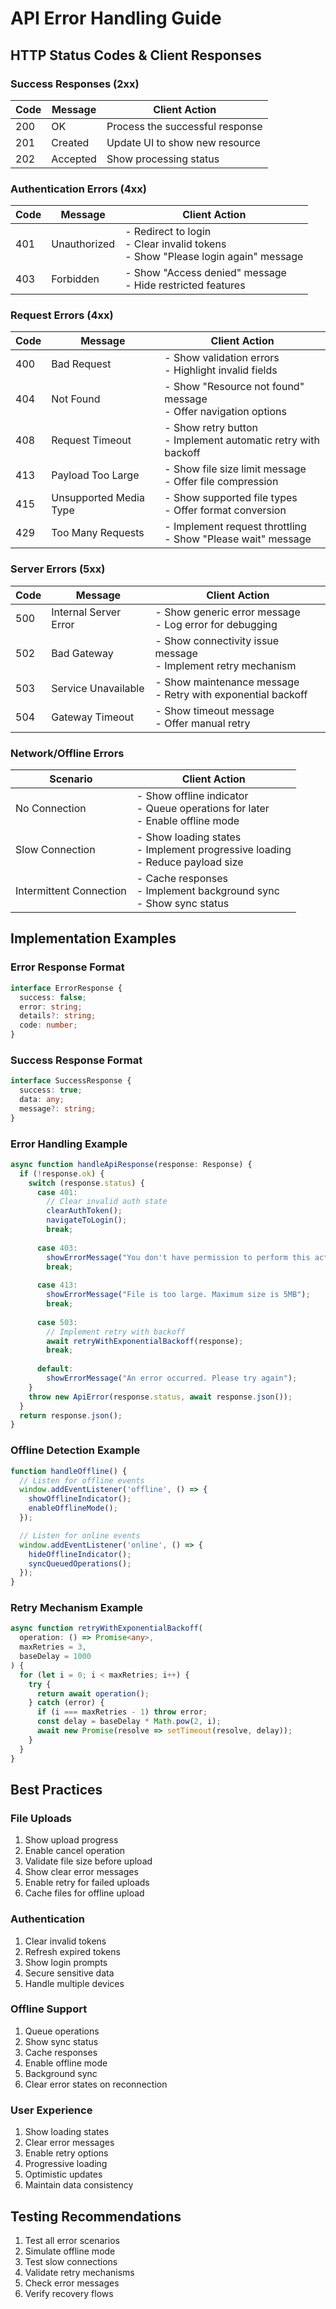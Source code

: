 # API Error Handling Guide

## HTTP Status Codes & Client Responses

### Success Responses (2xx)
| Code | Message | Client Action |
|------|---------|---------------|
| 200 | OK | Process the successful response |
| 201 | Created | Update UI to show new resource |
| 202 | Accepted | Show processing status |

### Authentication Errors (4xx)
| Code | Message | Client Action |
|------|---------|---------------|
| 401 | Unauthorized | - Redirect to login<br>- Clear invalid tokens<br>- Show "Please login again" message |
| 403 | Forbidden | - Show "Access denied" message<br>- Hide restricted features |

### Request Errors (4xx)
| Code | Message | Client Action |
|------|---------|---------------|
| 400 | Bad Request | - Show validation errors<br>- Highlight invalid fields |
| 404 | Not Found | - Show "Resource not found" message<br>- Offer navigation options |
| 408 | Request Timeout | - Show retry button<br>- Implement automatic retry with backoff |
| 413 | Payload Too Large | - Show file size limit message<br>- Offer file compression |
| 415 | Unsupported Media Type | - Show supported file types<br>- Offer format conversion |
| 429 | Too Many Requests | - Implement request throttling<br>- Show "Please wait" message |

### Server Errors (5xx)
| Code | Message | Client Action |
|------|---------|---------------|
| 500 | Internal Server Error | - Show generic error message<br>- Log error for debugging |
| 502 | Bad Gateway | - Show connectivity issue message<br>- Implement retry mechanism |
| 503 | Service Unavailable | - Show maintenance message<br>- Retry with exponential backoff |
| 504 | Gateway Timeout | - Show timeout message<br>- Offer manual retry |

### Network/Offline Errors
| Scenario | Client Action |
|----------|---------------|
| No Connection | - Show offline indicator<br>- Queue operations for later<br>- Enable offline mode |
| Slow Connection | - Show loading states<br>- Implement progressive loading<br>- Reduce payload size |
| Intermittent Connection | - Cache responses<br>- Implement background sync<br>- Show sync status |

## Implementation Examples

### Error Response Format
```typescript
interface ErrorResponse {
  success: false;
  error: string;
  details?: string;
  code: number;
}
```

### Success Response Format
```typescript
interface SuccessResponse {
  success: true;
  data: any;
  message?: string;
}
```

### Error Handling Example
```typescript
async function handleApiResponse(response: Response) {
  if (!response.ok) {
    switch (response.status) {
      case 401:
        // Clear invalid auth state
        clearAuthToken();
        navigateToLogin();
        break;
      
      case 403:
        showErrorMessage("You don't have permission to perform this action");
        break;
      
      case 413:
        showErrorMessage("File is too large. Maximum size is 5MB");
        break;
      
      case 503:
        // Implement retry with backoff
        await retryWithExponentialBackoff(response);
        break;
      
      default:
        showErrorMessage("An error occurred. Please try again");
    }
    throw new ApiError(response.status, await response.json());
  }
  return response.json();
}
```

### Offline Detection Example
```typescript
function handleOffline() {
  // Listen for offline events
  window.addEventListener('offline', () => {
    showOfflineIndicator();
    enableOfflineMode();
  });

  // Listen for online events
  window.addEventListener('online', () => {
    hideOfflineIndicator();
    syncQueuedOperations();
  });
}
```

### Retry Mechanism Example
```typescript
async function retryWithExponentialBackoff(
  operation: () => Promise<any>,
  maxRetries = 3,
  baseDelay = 1000
) {
  for (let i = 0; i < maxRetries; i++) {
    try {
      return await operation();
    } catch (error) {
      if (i === maxRetries - 1) throw error;
      const delay = baseDelay * Math.pow(2, i);
      await new Promise(resolve => setTimeout(resolve, delay));
    }
  }
}
```

## Best Practices

### File Uploads
1. Show upload progress
2. Enable cancel operation
3. Validate file size before upload
4. Show clear error messages
5. Enable retry for failed uploads
6. Cache files for offline upload

### Authentication
1. Clear invalid tokens
2. Refresh expired tokens
3. Show login prompts
4. Secure sensitive data
5. Handle multiple devices

### Offline Support
1. Queue operations
2. Show sync status
3. Cache responses
4. Enable offline mode
5. Background sync
6. Clear error states on reconnection

### User Experience
1. Show loading states
2. Clear error messages
3. Enable retry options
4. Progressive loading
5. Optimistic updates
6. Maintain data consistency

## Testing Recommendations
1. Test all error scenarios
2. Simulate offline mode
3. Test slow connections
4. Validate retry mechanisms
5. Check error messages
6. Verify recovery flows 